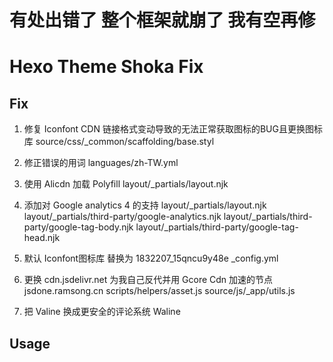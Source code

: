 # 有处出错了 整个框架就崩了 我有空再修


# Hexo Theme Shoka Fix

## Fix

1. 修复 Iconfont CDN 链接格式变动导致的无法正常获取图标的BUG且更换图标库
 source/css/_common/scaffolding/base.styl
 
2. 修正错误的用词
 languages/zh-TW.yml

3. 使用 Alicdn 加载 Polyfill
 layout/_partials/layout.njk

4. 添加对 Google analytics 4 的支持
 layout/_partials/layout.njk
 layout/_partials/third-party/google-analytics.njk
 layout/_partials/third-party/google-tag-body.njk
 layout/_partials/third-party/google-tag-head.njk
 
5. 默认 Iconfont图标库 替换为 1832207_15qncu9y48e
 _config.yml
 
6. 更换 cdn.jsdelivr.net 为我自己反代并用 Gcore Cdn 加速的节点 jsdone.ramsong.cn
 scripts/helpers/asset.js
 source/js/_app/utils.js

7. 把 Valine 换成更安全的评论系统 Waline

## Usage
